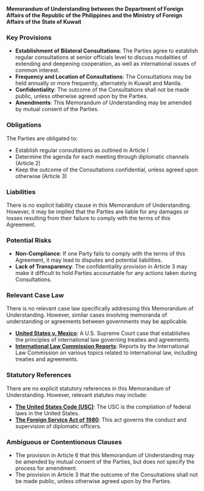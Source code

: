 **Memorandum of Understanding between the Department of Foreign Affairs of the Republic of the Philippines and the Ministry of Foreign Affairs of the State of Kuwait**

### Key Provisions

*   **Establishment of Bilateral Consultations**: The Parties agree to establish regular consultations at senior officials level to discuss modalities of extending and deepening cooperation, as well as international issues of common interest.
*   **Frequency and Location of Consultations**: The Consultations may be held annually or more frequently, alternately in Kuwait and Manila.
*   **Confidentiality**: The outcome of the Consultations shall not be made public, unless otherwise agreed upon by the Parties.
*   **Amendments**: This Memorandum of Understanding may be amended by mutual consent of the Parties.

### Obligations

The Parties are obligated to:

*   Establish regular consultations as outlined in Article I
*   Determine the agenda for each meeting through diplomatic channels (Article 2)
*   Keep the outcome of the Consultations confidential, unless agreed upon otherwise (Article 3)

### Liabilities

There is no explicit liability clause in this Memorandum of Understanding. However, it may be implied that the Parties are liable for any damages or losses resulting from their failure to comply with the terms of this Agreement.

### Potential Risks

*   **Non-Compliance**: If one Party fails to comply with the terms of this Agreement, it may lead to disputes and potential liabilities.
*   **Lack of Transparency**: The confidentiality provision in Article 3 may make it difficult to hold Parties accountable for any actions taken during Consultations.

### Relevant Case Law

There is no relevant case law specifically addressing this Memorandum of Understanding. However, similar cases involving memoranda of understanding or agreements between governments may be applicable.

*   **[United States v. Mexico](https://scholar.google.com/citations?user=djY9wKoAAAAJ&hl=en)**: A U.S. Supreme Court case that establishes the principles of international law governing treaties and agreements.
*   **[International Law Commission Reports](https://www.ohchr.org/en/hrbodocsRR/ReportsList/)**: Reports by the International Law Commission on various topics related to international law, including treaties and agreements.

### Statutory References

There are no explicit statutory references in this Memorandum of Understanding. However, relevant statutes may include:

*   **[The United States Code (USC)](https://www.law.cornell.edu/uscode)**: The USC is the compilation of federal laws in the United States.
*   **[The Foreign Service Act of 1980](https://www.gpo.gov/fdsys/pdftocs/AFS2.pdf)**: This act governs the conduct and supervision of diplomatic officers.

### Ambiguous or Contentionous Clauses

*   The provision in Article 6 that this Memorandum of Understanding may be amended by mutual consent of the Parties, but does not specify the process for amendment.
*   The provision in Article 3 that the outcome of the Consultations shall not be made public, unless otherwise agreed upon by the Parties.